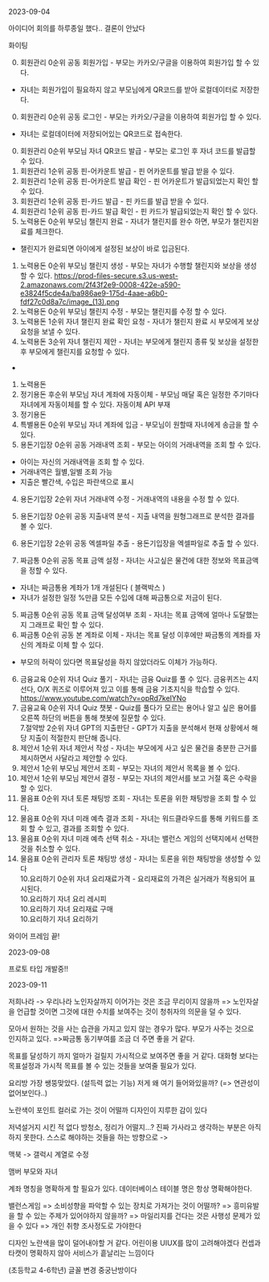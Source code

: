 2023-09-04

아이디어 회의를 하루종일 했다.. 결론이 안났다

화이팅

0. 회원관리	0순위	공동	회원가입	- 부모는 카카오/구글을 이용하여 회원가입 할 수 있다.  
- 자녀는 회원가입이 필요하지 않고 부모님에게 QR코드를 받아 로컬데이터로 저장한다.		
0. 회원관리	0순위	공동	로그인	- 부모는 카카오/구글을 이용하여 회원가입 할 수 있다.
- 자녀는 로컬데이터에 저장되어있는 QR코드로 접속한다.		
0. 회원관리	0순위	부모님	자녀 QR코드 발급	- 부모는 로그인 후 자녀 코드를 발급할 수 있다.		
0. 회원관리	1순위	공동	핀-어카운트 발급	- 핀 어카운트를 발급 받을 수 있다.		
0. 회원관리	1순위	공동	핀-어카운트 발급 확인	- 핀 어카운트가 발급되었는지 확인 할 수 있다.		
0. 회원관리	1순위	공동	핀-카드 발급	- 핀 카드를 발급 받을 수 있다.		
0. 회원관리	1순위	공동	핀-카드 발급 확인	- 핀 카드가 발급되었는지 확인 할 수 있다.		
1. 노력용돈	0순위	부모님	챌린지 완료	- 자녀가 챌린지를 완수 하면, 부모가 챌린지완료를 체크한다.
- 챌린지가 완료되면 아이에게 설정된 보상이 바로 입금된다.		
1. 노력용돈	0순위	부모님	챌린지 생성	- 부모는 자녀가 수행할 챌린지와 보상을 생성 할 수 있다.
	https://prod-files-secure.s3.us-west-2.amazonaws.com/2f43f2e9-0008-422e-a590-e3824f5cde4a/ba986ae9-175d-4aae-a6b0-fdf27c0d8a7c/image_(13).png	
1. 노력용돈	0순위	부모님	챌린지 수정	- 부모는 챌린지를 수정 할 수 있다.		
1. 노력용돈	1순위	자녀	챌린지 완료 확인 요청	- 자녀가 챌린지 완료 시 부모에게 보상요청을 보낼 수 있다. 		
1. 노력용돈	3순위	자녀	챌린지 제안	- 자녀는 부모에게 챌린지 종류 및 보상을 설정한 후 부모에게 챌린지를 요청할 수 있다.
- 		
1. 노력용돈						
2. 정기용돈	후순위	부모님	자녀 계좌에 자동이체	- 부모님 매달 혹은 일정한 주기마다 자녀에게 자동이체를 할 수 있다.		자동이체 API 부재
2. 정기용돈						
3. 특별용돈	0순위	부모님	자녀 계좌에 입금	- 부모님이 원할때 자녀에게 송금을 할 수 있다.		
4. 용돈기입장	0순위	공동	거래내역 조회	- 부모는 아이의 거래내역을 조회 할 수 있다.
- 아이는 자신의 거래내역을 조회 할 수 있다.
- 거래내역은 월별,일별 조회 가능
- 지출은 빨간색, 수입은 파란색으로 표시		
4. 용돈기입장	2순위	자녀	거래내역 수정	- 거래내역의 내용을 수정 할 수 있다.		
4. 용돈기입장	0순위	공동	지출내역 분석	- 지출 내역을 원형그래프로 분석한 결과를 볼 수 있다.
		
4. 용돈기입장	2순위	공동	엑셀파일 추출	- 용돈기입장을 엑셀파일로 추출 할 수 있다.		
5. 짜금통	0순위	공동	목표 금액 설정	- 자녀는 사고싶은 물건에 대한 정보와 목표금액을 정할 수 있다.
- 자녀는 짜금통용 계좌가 1개 개설된다 ( 블랙박스 )
- 자녀가 설정한 일정 %만큼 모든 수입에 대해 짜금통으로 저금이 된다.		
5. 짜금통	0순위	공동	목표 금액 달성여부 조회	- 자녀는 목표 금액에 얼마나 도달했는지 그래프로 확인 할 수 있다.		
5. 짜금통	0순위	공동	본 계좌로 이체	- 자녀는 목표 달성 이후에만 짜금통의 계좌를 자신의 계좌로 이체 할 수 있다.
- 부모의 허락이 있다면 목표달성을 하지 않았더라도 이체가 가능하다.		
6. 금융교육	0순위	자녀	Quiz 풀기	- 자녀는 금융 Quiz를 풀 수 있다. 금융퀴즈는 4지선다, O/X 퀴즈로 이루어져 있고 이를 통해 금융 기초지식을 학습할 수 있다.	https://www.youtube.com/watch?v=opRd7keIYNo	
6. 금융교육	0순위	자녀	Quiz 챗봇	- Quiz를 풀다가 모르는 용어나 알고 싶은 용어를 오른쪽 하단의 버튼을 통해 챗봇에 질문할 수 있다.		
7.절약방	2순위	자녀	 GPT의 지출판단	- GPT가 지출을 분석해서 현재 상황에서 해당 지출이 적절한지 판단해 줍니다.		
8. 제안서	1순위	자녀	제안서 작성	- 자녀는 부모에게 사고 싶은 물건을 충분한 근거를 제시하면서 사달라고 제안할 수 있다.		
8. 제안서	1순위	부모님	제안서 조회	- 부모는 자녀의 제안서 목록을 볼 수 있다.		
8. 제안서	1순위	부모님	제안서 결정	- 부모는 자녀의 제안서를 보고 거절 혹은 수락을 할 수 있다.		
9. 물음표	0순위	자녀	토론 채팅방 조회	- 자녀는 토론을 위한 채팅방을 조회 할 수 있다.		
9. 물음표	0순위	자녀	미래 예측 결과 조회	- 자녀는 워드클라우드를 통해 키워드를 조회 할 수 있고, 결과를 조회할 수 있다. 		
9. 물음표	0순위	자녀	미래 예측 선택 취소	- 자녀는 밸런스 게임의 선택지에서 선택한 것을 취소할 수 있다. 		
9. 물음표	0순위	관리자	토론 채팅방 생성 	- 자녀는 토론을 위한 채팅방을 생성할 수 있다		
10.요리하기	0순위	자녀	요리재료가격	- 요리재료의 가격은 실거래가 적용되어 표시된다.		
10.요리하기		자녀	요리 레시피			
10.요리하기		자녀	요리재료 구매			
10.요리하기		자녀	요리하기			

와이어 프레임 끝!

2023-09-08

프로토 타입 개발중!!

2023-09-11

저희나라 -> 우리나라
노인자살까지 이어가는 것은 조금 무리이지 않을까
=> 노인자살을 언급할 것이면 그것에 대한 수치를 보여주는 것이 청취자의 의문을 덜 수 있다.

모아서 원하는 것을 사는 습관을 가지고 있지 않는 경우가 많다. 부모가 사주는 것으로 인지하고 있다.
=>짜금통 동기부여를 조금 더 주면 좋을 거 같다. 

목표를 달성하기 까지 얼마가 걸릴지 가시적으로 보여주면 좋을 거 같다.
대화형 보다는 목표설정과 가시적 목표를 볼 수 있는 것들을 보여줄 필요가 있다.

요리방 가장 쌩뚱맞았다. (설득력 없는 기능)
저게 왜 여기 들어와있을까? (=> 연관성이 없어보인다..)

노란색이 포인트 컬러로 가는 것이 어떨까
디자인이 지루한 감이 있다

저녁설거지 시킨 적 없다
방청소, 정리가 어떨지...?
진짜 가사라고 생각하는 부분은 아직 하지 못한다. 스스로 해야하는 것들을 하는 방향으로 ->

맥북 -> 갤럭시 계열로 수정

맴버 부모와 자녀 

계좌 명칭을 명확하게 할 필요가 있다.
데이터베이스 테이블 명은 항상 명확해야한다. 

밸런스게임
=> 소비성향을 파악할 수 있는 장치로 가져가는 것이 어떨까?
=> 흥미유발을 할 수 있는 주제가 있어야하지 않을까?
=> 마일리지를 건다는 것은 사행성 문제가 있을 수 있다
=> 개인 취향 조사정도로 가야한다

디자인 노란색을 많이 덜어내야할 거 같다.
어린이용 UIUX를 많이 고려해야겠다
컨셉과 타캣이 명확하지 않아 서비스가 흩날리는 느낌이다

(초등학교 4-6학년)
글꼴 변경
중궁난방이다
